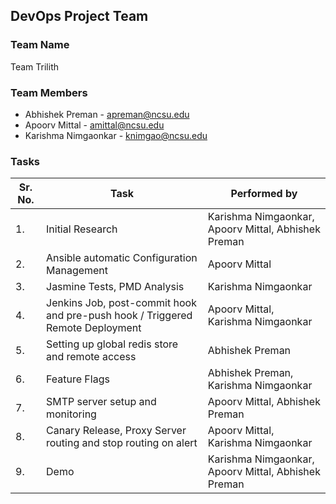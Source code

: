 ## DevOps Project Team

### Team Name ###
Team Trilith

### Team Members ###
* Abhishek Preman - apreman@ncsu.edu
* Apoorv Mittal - amittal@ncsu.edu
* Karishma Nimgaonkar - knimgao@ncsu.edu

### Tasks ###
| Sr. No. | Task | Performed by |
|---------|------|--------------|
| 1. | Initial Research | Karishma Nimgaonkar, Apoorv Mittal, Abhishek Preman|
| 2. | Ansible automatic Configuration Management | Apoorv Mittal |
| 3. | Jasmine Tests, PMD Analysis | Karishma Nimgaonkar |
| 4. | Jenkins Job, post-commit hook and pre-push hook / Triggered Remote Deployment | Apoorv Mittal, Karishma Nimgaonkar |
| 5. | Setting up global redis store and remote access | Abhishek Preman | 
| 6. | Feature Flags | Abhishek Preman, Karishma Nimgaonkar |
| 7. | SMTP server setup and monitoring | Apoorv Mittal, Abhishek Preman |
| 8. | Canary Release, Proxy Server routing and stop routing on alert | Apoorv Mittal, Karishma Nimgaonkar|
| 9. | Demo | Karishma Nimgaonkar, Apoorv Mittal, Abhishek Preman|
